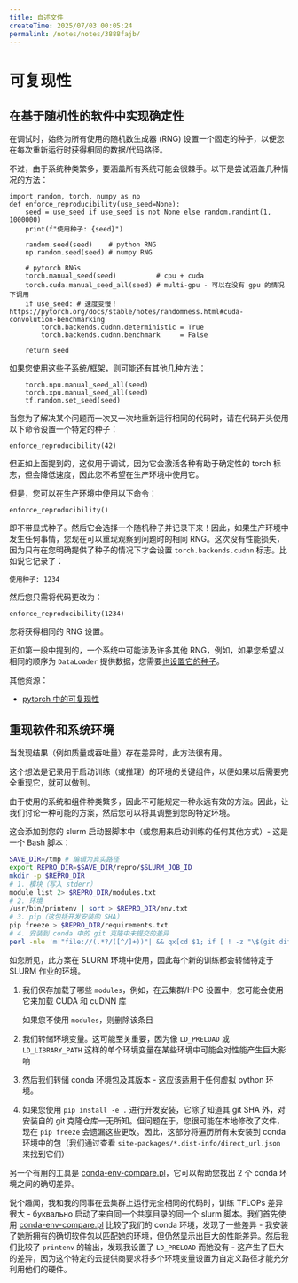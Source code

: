 ```yaml
---
title: 自述文件
createTime: 2025/07/03 00:05:24
permalink: /notes/notes/3888fajb/
---
```

# 可复现性

## 在基于随机性的软件中实现确定性

在调试时，始终为所有使用的随机数生成器 (RNG) 设置一个固定的种子，以便您在每次重新运行时获得相同的数据/代码路径。

不过，由于系统种类繁多，要涵盖所有系统可能会很棘手。以下是尝试涵盖几种情况的方法：

```
import random, torch, numpy as np
def enforce_reproducibility(use_seed=None):
    seed = use_seed if use_seed is not None else random.randint(1, 1000000)
    print(f"使用种子: {seed}")

    random.seed(seed)    # python RNG
    np.random.seed(seed) # numpy RNG

    # pytorch RNGs
    torch.manual_seed(seed)          # cpu + cuda
    torch.cuda.manual_seed_all(seed) # multi-gpu - 可以在没有 gpu 的情况下调用
    if use_seed: # 速度变慢！ https://pytorch.org/docs/stable/notes/randomness.html#cuda-convolution-benchmarking
        torch.backends.cudnn.deterministic = True
        torch.backends.cudnn.benchmark     = False

    return seed
```
如果您使用这些子系统/框架，则可能还有其他几种方法：
```
    torch.npu.manual_seed_all(seed)
    torch.xpu.manual_seed_all(seed)
    tf.random.set_seed(seed)
```

当您为了解决某个问题而一次又一次地重新运行相同的代码时，请在代码开头使用以下命令设置一个特定的种子：
```
enforce_reproducibility(42)
```
但正如上面提到的，这仅用于调试，因为它会激活各种有助于确定性的 torch 标志，但会降低速度，因此您不希望在生产环境中使用它。

但是，您可以在生产环境中使用以下命令：
```
enforce_reproducibility()
```
即不带显式种子。然后它会选择一个随机种子并记录下来！因此，如果生产环境中发生任何事情，您现在可以重现观察到问题时的相同 RNG。这次没有性能损失，因为只有在您明确提供了种子的情况下才会设置 `torch.backends.cudnn` 标志。比如说它记录了：
```
使用种子: 1234
```
然后您只需将代码更改为：
```
enforce_reproducibility(1234)
```
您将获得相同的 RNG 设置。

正如第一段中提到的，一个系统中可能涉及许多其他 RNG，例如，如果您希望以相同的顺序为 `DataLoader` 提供数据，您需要[也设置它的种子](https://pytorch.org/docs/stable/notes/randomness.html#dataloader)。

其他资源：
- [pytorch 中的可复现性](https://pytorch.org/docs/stable/notes/randomness.html)



## 重现软件和系统环境

当发现结果（例如质量或吞吐量）存在差异时，此方法很有用。

这个想法是记录用于启动训练（或推理）的环境的关键组件，以便如果以后需要完全重现它，就可以做到。

由于使用的系统和组件种类繁多，因此不可能规定一种永远有效的方法。因此，让我们讨论一种可能的方案，然后您可以将其调整到您的特定环境。

这会添加到您的 slurm 启动器脚本中（或您用来启动训练的任何其他方式）- 这是一个 Bash 脚本：

```bash
SAVE_DIR=/tmp # 编辑为真实路径
export REPRO_DIR=$SAVE_DIR/repro/$SLURM_JOB_ID
mkdir -p $REPRO_DIR
# 1. 模块（写入 stderr）
module list 2> $REPRO_DIR/modules.txt
# 2. 环境
/usr/bin/printenv | sort > $REPRO_DIR/env.txt
# 3. pip（这包括开发安装的 SHA）
pip freeze > $REPRO_DIR/requirements.txt
# 4. 安装到 conda 中的 git 克隆中未提交的差异
perl -nle 'm|"file://(.*?/([^/]+))"| && qx[cd $1; if [ ! -z "\$(git diff)" ]; then git diff > \$REPRO_DIR/$2.diff; fi]' $CONDA_PREFIX/lib/python*/site-packages/*.dist-info/direct_url.json
```

如您所见，此方案在 SLURM 环境中使用，因此每个新的训练都会转储特定于 SLURM 作业的环境。

1. 我们保存加载了哪些 `modules`，例如，在云集群/HPC 设置中，您可能会使用它来加载 CUDA 和 cuDNN 库

   如果您不使用 `modules`，则删除该条目

2. 我们转储环境变量。这可能至关重要，因为像 `LD_PRELOAD` 或 `LD_LIBRARY_PATH` 这样的单个环境变量在某些环境中可能会对性能产生巨大影响

3. 然后我们转储 conda 环境包及其版本 - 这应该适用于任何虚拟 python 环境。

4. 如果您使用 `pip install -e .` 进行开发安装，它除了知道其 git SHA 外，对安装自的 git 克隆仓库一无所知。但问题在于，您很可能在本地修改了文件，现在 `pip freeze` 会遗漏这些更改。因此，这部分将遍历所有未安装到 conda 环境中的包（我们通过查看 `site-packages/*.dist-info/direct_url.json` 来找到它们）

另一个有用的工具是 [conda-env-compare.pl](https://github.com/stas00/conda-tools/blob/master/conda-env-compare.md)，它可以帮助您找出 2 个 conda 环境之间的确切差异。

说个趣闻，我和我的同事在云集群上运行完全相同的代码时，训练 TFLOPs 差异很大 -  буквально 启动了来自同一个共享目录的同一个 slurm 脚本。我们首先使用 [conda-env-compare.pl](https://github.com/stas00/conda-tools/blob/master/conda-env-compare.md) 比较了我们的 conda 环境，发现了一些差异 - 我安装了她所拥有的确切软件包以匹配她的环境，但仍然显示出巨大的性能差异。然后我们比较了 `printenv` 的输出，发现我设置了 `LD_PRELOAD` 而她没有 - 这产生了巨大的差异，因为这个特定的云提供商要求将多个环境变量设置为自定义路径才能充分利用他们的硬件。
